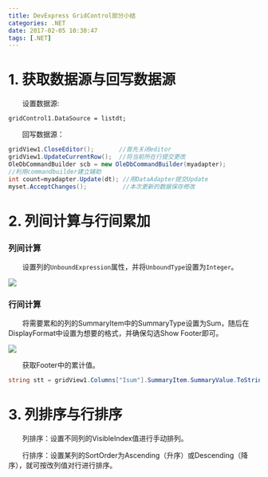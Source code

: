 ```yaml
---
title: DevExpress GridControl部分小结
categories: .NET
date: 2017-02-05 10:30:47
tags: [.NET]
---
```


# 1. 获取数据源与回写数据源

&emsp;&emsp;设置数据源:

`gridControl1.DataSource = listdt;`

&emsp;&emsp;回写数据源：
```cs
gridView1.CloseEditor();       //首先关闭editor
gridView1.UpdateCurrentRow();  //将当前所在行提交更改
OleDbCommandBuilder scb = new OleDbCommandBuilder(myadapter);  
//利用commandbuilder建立辅助
int count=myadapter.Update(dt); //用DataAdapter提交Update
myset.AcceptChanges();          //本次更新的数据保存修改
```
# 2. 列间计算与行间累加

### 列间计算
&emsp;&emsp;设置列的`UnboundExpression`属性，并将`UnboundType`设置为`Integer`。

![](https://pic.lufer.cc/images/2021/03/15/e4x9r8.jpg)

### 行间计算
&emsp;&emsp;将需要累和的列的SummaryItem中的SummaryType设置为Sum，随后在DisplayFormat中设置为想要的格式，并确保勾选Show Footer即可。  

![](https://pic.lufer.cc/images/2021/03/15/e4xpKf.jpg) 

&emsp;&emsp;获取Footer中的累计值。
```C#
string stt = gridView1.Columns["Isum"].SummaryItem.SummaryValue.ToString();
```

# 3. 列排序与行排序

&emsp;&emsp;列排序：设置不同列的VisibleIndex值进行手动排列。

&emsp;&emsp;行排序：设置某列的SortOrder为Ascending（升序）或Descending（降序），就可按改列值对行进行排序。
